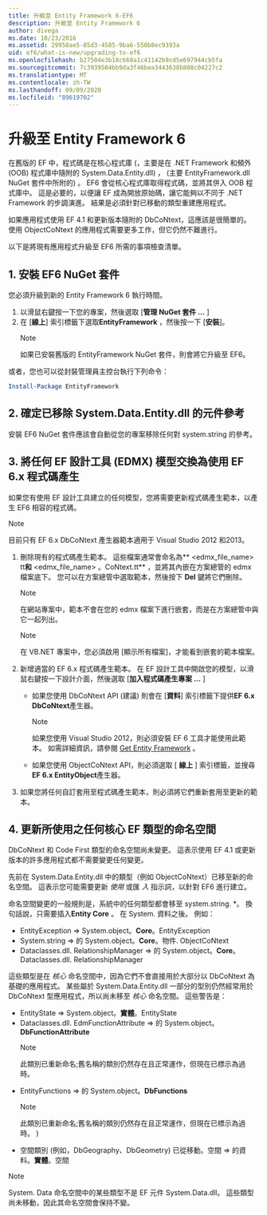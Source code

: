 ```yaml
---
title: 升級至 Entity Framework 6-EF6
description: 升級至 Entity Framework 6
author: divega
ms.date: 10/23/2016
ms.assetid: 29958ae5-85d3-4585-9ba6-550b8ec9393a
uid: ef6/what-is-new/upgrading-to-ef6
ms.openlocfilehash: b27504e3b18c668a1c41142b9cd5e697944cb5fa
ms.sourcegitcommit: 7c3939504bb9da3f46bea3443638b808c04227c2
ms.translationtype: MT
ms.contentlocale: zh-TW
ms.lasthandoff: 09/09/2020
ms.locfileid: "89619702"
---
```

# <a name="upgrading-to-entity-framework-6"></a>升級至 Entity Framework 6

在舊版的 EF 中，程式碼是在核心程式庫 (，主要是在 .NET Framework 和頻外 (OOB) 程式庫中隨附的 System.Data.Entity.dll) ， (主要 EntityFramework.dll NuGet 套件中所附的) 。 EF6 會從核心程式庫取得程式碼，並將其併入 OOB 程式庫中。 這是必要的，以便讓 EF 成為開放原始碼，讓它能夠以不同于 .NET Framework 的步調演進。 結果是必須針對已移動的類型重建應用程式。

如果應用程式使用 EF 4.1 和更新版本隨附的 DbCoNtext，這應該是很簡單的。 使用 ObjectCoNtext 的應用程式需要更多工作，但它仍然不難進行。

以下是將現有應用程式升級至 EF6 所需的事項檢查清單。

## <a name="1-install-the-ef6-nuget-package"></a>1. 安裝 EF6 NuGet 套件

您必須升級到新的 Entity Framework 6 執行時間。

1. 以滑鼠右鍵按一下您的專案，然後選取 [**管理 NuGet 套件 ...** ]  
2. 在 [**線上**] 索引標籤下選取**EntityFramework** ，然後按一下 [**安裝**]。  
   > [!NOTE]
   > 如果已安裝舊版的 EntityFramework NuGet 套件，則會將它升級至 EF6。

或者，您也可以從封裝管理員主控台執行下列命令：

``` powershell
Install-Package EntityFramework
```

## <a name="2-ensure-that-assembly-references-to-systemdataentitydll-are-removed"></a>2. 確定已移除 System.Data.Entity.dll 的元件參考

安裝 EF6 NuGet 套件應該會自動從您的專案移除任何對 system.string 的參考。

## <a name="3-swap-any-ef-designer-edmx-models-to-use-ef-6x-code-generation"></a>3. 將任何 EF 設計工具 (EDMX) 模型交換為使用 EF 6.x 程式碼產生

如果您有使用 EF 設計工具建立的任何模型，您將需要更新程式碼產生範本，以產生 EF6 相容的程式碼。

> [!NOTE]
> 目前只有 EF 6.x DbCoNtext 產生器範本適用于 Visual Studio 2012 和2013。

1. 刪除現有的程式碼產生範本。 這些檔案通常會命名為** \<edmx_file_name\> tt**和** \<edmx_file_name\> 。CoNtext.tt** ，並將其內嵌在方案總管的 edmx 檔案底下。 您可以在方案總管中選取範本，然後按下 **Del** 鍵將它們刪除。  
   > [!NOTE]
   > 在網站專案中，範本不會在您的 edmx 檔案下進行嵌套，而是在方案總管中與它一起列出。  

   > [!NOTE]
   > 在 VB.NET 專案中，您必須啟用 [顯示所有檔案]，才能看到嵌套的範本檔案。
2. 新增適當的 EF 6.x 程式碼產生範本。 在 EF 設計工具中開啟您的模型，以滑鼠右鍵按一下設計介面，然後選取 [**加入程式碼產生專案 ...** ]
    - 如果您使用 DbCoNtext API (建議) 則會在 [**資料**] 索引標籤下提供**EF 6.x DbCoNtext**產生器。  
      > [!NOTE]
      > 如果您使用 Visual Studio 2012，則必須安裝 EF 6 工具才能使用此範本。 如需詳細資訊，請參閱 [Get Entity Framework](xref:ef6/fundamentals/install) 。  

    - 如果您使用 ObjectCoNtext API，則必須選取 [ **線上** ] 索引標籤，並搜尋 **EF 6.x EntityObject**產生器。  
3. 如果您將任何自訂套用至程式碼產生範本，則必須將它們重新套用至更新的範本。

## <a name="4-update-namespaces-for-any-core-ef-types-being-used"></a>4. 更新所使用之任何核心 EF 類型的命名空間

DbCoNtext 和 Code First 類型的命名空間尚未變更。 這表示使用 EF 4.1 或更新版本的許多應用程式都不需要變更任何變更。

先前在 System.Data.Entity.dll 中的類型（例如 ObjectCoNtext）已移至新的命名空間。 這表示您可能需要更新 *使用* 或匯 *入* 指示詞，以針對 EF6 進行建立。

命名空間變更的一般規則是，系統中的任何類型都會移至 system.string. *。 換句話說，只需要插入**Entity Core** 。 在 System. 資料之後。 例如：

- EntityException => System.object。**Core**。EntityException  
- System.string => 的 System.object。**Core**。物件. ObjectCoNtext  
- Dataclasses.dll. RelationshipManager => 的 System.object。**Core**。Dataclasses.dll. RelationshipManager  

這些類型是在 *核心* 命名空間中，因為它們不會直接用於大部分以 DbCoNtext 為基礎的應用程式。 某些屬於 System.Data.Entity.dll 一部分的型別仍然經常用於 DbCoNtext 型應用程式，所以尚未移至 *核心* 命名空間。 這些警告是：

- EntityState => System.object。**實體**。EntityState  
- Dataclasses.dll. EdmFunctionAttribute => 的 System.object。**DbFunctionAttribute**  
  > [!NOTE]
  > 此類別已重新命名;舊名稱的類別仍然存在且正常運作，但現在已標示為過時。  
- EntityFunctions => 的 System.object。**DbFunctions**  
  > [!NOTE]
  > 此類別已重新命名;舊名稱的類別仍然存在且正常運作，但現在已標示為過時。 )   
- 空間類別 (例如，DbGeography、DbGeometry) 已從移動。空間 => 的資料。**實體**。空間

> [!NOTE]
> System. Data 命名空間中的某些類型不是 EF 元件 System.Data.dll。 這些類型尚未移動，因此其命名空間會保持不變。

